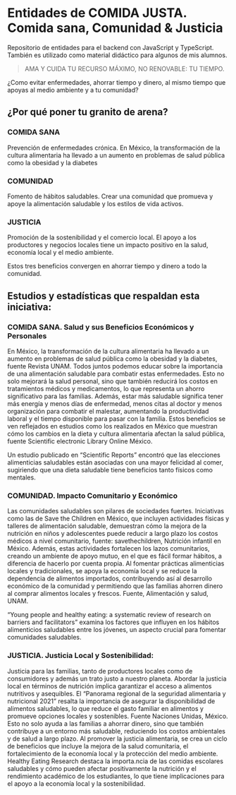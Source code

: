 # Entidades de COMIDA JUSTA. Comida sana, Comunidad & Justicia

Repositorio de entidades para el backend con JavaScript y TypeScript. También es utilizado como material didáctico para algunos de mis alumnos.

> AMA Y CUIDA TU RECURSO MÁXIMO, NO RENOVABLE: TU TIEMPO.

¿Como evitar enfermedades, ahorrar tiempo y dinero, al mismo tiempo que apoyas al medio ambiente y a tu comunidad?

## ¿Por qué poner tu granito de arena?

### COMIDA SANA

Prevención de enfermedades crónica. En México, la transformación de la cultura alimentaria ha llevado a un aumento en problemas de salud pública como la obesidad y la diabetes

### COMUNIDAD

Fomento de hábitos saludables. Crear una comunidad que promueva y apoye la alimentación saludable y los estilos de vida activos.

### JUSTICIA

Promoción de la sostenibilidad y el comercio local. El apoyo a los productores y negocios locales tiene un impacto positivo en la salud, economía local y el medio ambiente.

Estos tres beneficios convergen en ahorrar tiempo y dinero a todo la comunidad.

## Estudios y estadísticas que respaldan esta iniciativa:

### COMIDA SANA. Salud y sus Beneficios Económicos y Personales

En México, la transformación de la cultura alimentaria ha llevado a un aumento en problemas de salud pública como la obesidad y la diabetes, fuente Revista UNAM. Todos juntos podemos educar sobre la importancia de una alimentación saludable para combatir estas enfermedades. Esto no solo mejorará la salud personal, sino que también reducirá los costos en tratamientos médicos y medicamentos, lo que representa un ahorro significativo para las familias. Además, estar más saludable significa tener más energía y menos días de enfermedad, menos citas al doctor y menos organización para combatir el malestar, aumentando la productividad laboral y el tiempo disponible para pasar con la familia. Estos beneficios se ven reflejados en estudios como los realizados en México que muestran cómo los cambios en la dieta y cultura alimentaria afectan la salud pública, fuente Scientific electronic Library Online México.

Un estudio publicado en “Scientific Reports” encontró que las elecciones alimenticias saludables están asociadas con una mayor felicidad al comer, sugiriendo que una dieta saludable tiene beneficios tanto físicos como mentales.

### COMUNIDAD. Impacto Comunitario y Económico

Las comunidades saludables son pilares de sociedades fuertes. Iniciativas como las de Save the Children en México, que incluyen actividades físicas y talleres de alimentación saludable, demuestran cómo la mejora de la nutrición en niños y adolescentes puede reducir a largo plazo los costos médicos a nivel comunitario, fuente: savethechildren, Nutrición infantil en México. Además, estas actividades fortalecen los lazos comunitarios, creando un ambiente de apoyo mutuo, en el que es fácil formar hábitos, a diferencia de hacerlo por cuenta propia. Al fomentar prácticas alimenticias locales y tradicionales, se apoya la economía local y se reduce la dependencia de alimentos importados, contribuyendo así al desarrollo económico de la comunidad y permitiendo que las familias ahorren dinero al comprar alimentos locales y frescos. Fuente, Alimentación y salud, UNAM.

“Young people and healthy eating: a systematic review of research on barriers and facilitators” examina los factores que influyen en los hábitos alimenticios saludables entre los jóvenes, un aspecto crucial para fomentar comunidades saludables.

### JUSTICIA. Justicia Local y Sostenibilidad:

Justicia para las familias, tanto de productores locales como de consumidores y además un trato justo a nuestro planeta. Abordar la justicia local en términos de nutrición implica garantizar el acceso a alimentos nutritivos y asequibles. El “Panorama regional de la seguridad alimentaria y nutricional 2021” resalta la importancia de asegurar la disponibilidad de alimentos saludables, lo que reduce el gasto familiar en alimentos y promueve opciones locales y sostenibles. Fuente Naciones Unidas, México​. Esto no solo ayuda a las familias a ahorrar dinero, sino que también contribuye a un entorno más saludable, reduciendo los costos ambientales y de salud a largo plazo. Al promover la justicia alimentaria, se crea un ciclo de beneficios que incluye la mejora de la salud comunitaria, el fortalecimiento de la economía local y la protección del medio ambiente. Healthy Eating Research destaca la importa.ncia de las comidas escolares saludables y cómo pueden afectar positivamente la nutrición y el rendimiento académico de los estudiantes, lo que tiene implicaciones para el apoyo a la economía local y la sostenibilidad.
